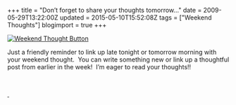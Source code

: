 +++
title = "Don’t forget to share your thoughts tomorrow…"
date = 2009-05-29T13:22:00Z
updated = 2015-05-10T15:52:08Z
tags = ["Weekend Thoughts"]
blogimport = true 
+++

[![Weekend Thought Button](https://latc.s3.amazonaws.com/wp-content/uploads/2009/05/weekendthought_button155.gif "Leave your weekend thought at LifeAtTheCircus.com ")](http://lifeatthecircus.com)

Just a friendly reminder to link up late tonight or tomorrow morning with your weekend thought.&#160; You can write something new or link up a thoughtful post from earlier in the week!&#160; I’m eager to read your thoughts!!

&#160;

[&#160;](http://lifeatthecircus.com)
